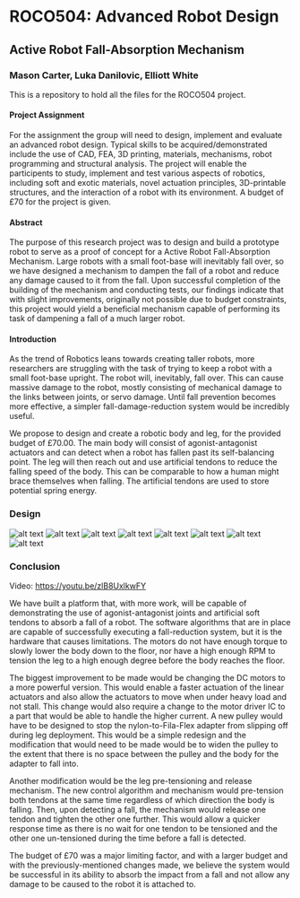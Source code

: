 # ROCO504: Advanced Robot Design
## Active Robot Fall-Absorption Mechanism
### Mason Carter, Luka Danilovic, Elliott White

This is a repository to hold all the files for the ROCO504 project.

#### Project Assignment
For the assignment the group will need to design, implement and evaluate an advanced robot
design. Typical skills to be acquired/demonstrated include the use of CAD, FEA, 3D printing,
materials, mechanisms, robot programming and structural analysis. The project will enable the participents to
study, implement and test various aspects of robotics, including soft and exotic materials, novel
actuation principles, 3D-printable structures, and the interaction of a robot with its environment. 
A budget of £70 for the project is given.

#### Abstract
The purpose of this research project was to design and build a prototype robot to serve as a proof of concept for a Active Robot Fall-Absorption Mechanism. Large robots with a small foot-base will inevitably fall over, so we have designed a mechanism to dampen the fall of a robot and reduce any damage caused to it from the fall. Upon successful completion of the building of the mechanism and conducting tests, our findings indicate that with slight improvements, originally not possible due to budget constraints, this project would yield a beneficial mechanism capable of performing its task of dampening a fall of a much larger robot.

#### Introduction
As the trend of Robotics leans towards creating taller robots, more researchers are struggling with the task of trying to keep a robot with a small foot-base upright. The robot will, inevitably, fall over. This can cause massive damage to the robot, mostly consisting of mechanical damage to the links between joints, or servo damage. Until fall prevention becomes more effective, a simpler fall-damage-reduction system would be incredibly useful. 

We propose to design and create a robotic body and leg, for the provided budget of £70.00. The main body will consist of agonist-antagonist actuators and can detect when a robot has fallen past its self-balancing point. The leg will then reach out and use artificial tendons to reduce the falling speed of the body. This can be comparable to how a human might brace themselves when falling. The artificial tendons are used to store potential spring energy. 


### Design
![alt text](https://github.com/ElliWhite/ROCO504/blob/master/Renders/Main.png)
![alt text](https://github.com/ElliWhite/ROCO504/blob/master/Renders/Side.png)
![alt text](https://github.com/ElliWhite/ROCO504/blob/master/Renders/Main_with_leg.png)
![alt text](https://github.com/ElliWhite/ROCO504/blob/master/Photos/MAIN_BODY.jpg)
![alt text](https://github.com/ElliWhite/ROCO504/blob/master/Photos/IMG_20190102_153236.jpg)
![alt text](https://github.com/ElliWhite/ROCO504/blob/master/Photos/IMG_20190105_160925.jpg)
![alt text](https://github.com/ElliWhite/ROCO504/blob/master/Photos/IMG_20190105_160858.jpg)
![alt text](https://github.com/ElliWhite/ROCO504/blob/master/Photos/IMG_20190105_160833.jpg)

### Conclusion
Video: https://youtu.be/zlB8UxlkwFY

We have built a platform that, with more work, will be capable of demonstrating the use of agonist-antagonist joints and artificial soft tendons to absorb a fall of a robot. The software algorithms that are in place are capable of successfully executing a fall-reduction system, but it is the hardware that causes limitations. The motors do not have enough torque to slowly lower the body down to the floor, nor have a high enough RPM to tension the leg to a high enough degree before the body reaches the floor. 

The biggest improvement to be made would be changing the DC motors to a more powerful version. This would enable a faster actuation of the linear actuators and also allow the actuators to move when under heavy load and not stall. This change would also require a change to the motor driver IC to a part that would be able to handle the higher current.
A new pulley would have to be designed to stop the nylon-to-Fila-Flex adapter from slipping off during leg deployment. This would be a simple redesign and the modification that would need to be made would be to widen the pulley to the extent that there is no space between the pulley and the body for the adapter to fall into.

Another modification would be the leg pre-tensioning and release mechanism. The new control algorithm and mechanism would pre-tension both tendons at the same time regardless of which direction the body is falling. Then, upon detecting a fall, the mechanism would release one tendon and tighten the other one further. This would allow a quicker response time as there is no wait for one tendon to be tensioned and the other one un-tensioned during the time before a fall is detected.

The budget of £70 was a major limiting factor, and with a larger budget and with the previously-mentioned changes made, we believe the system would be successful in its ability to absorb the impact from a fall and not allow any damage to be caused to the robot it is attached to.
